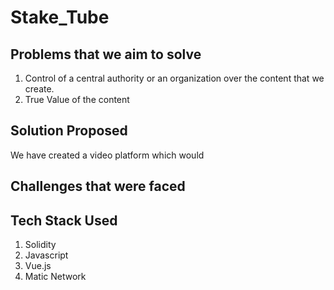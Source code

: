 # Stake_Tube

## Problems that we aim to solve
1. Control of a central authority or an organization over the content that we create.
2. True Value of the content 

## Solution Proposed
We have created a video platform which would 

## Challenges that were faced


## Tech Stack Used 
1. Solidity 
2. Javascript 
3. Vue.js
4. Matic Network
